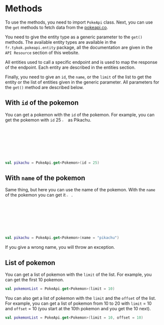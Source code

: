 # Methods

To use the methods, you need to import `PokeApi` class. Next, you can use the `get` methods to fetch data from the
[pokeapi.co][pokeapi].

You need to give the entity type as a generic parameter to the `get()` methods. The available entity types are available
in the `fr.tykok.pokeapi.entity` package, all the documentation are given in the `API Resource` section of this website.

All entities used to call a specific endpoint and is used to map the response of the endpoint.
Each entity are described in the entities section.

Finally, you need to give an `id`, the `name`, or the `limit` of the list to get the entity or the list of entities
given in the generic parameter.
All parameters for the `get()` method are described below.

## With `id` of the pokemon

You can get a pokemon with the `id` of the pokemon. For example, you can get the pokemon with `id` 25 <img
src="https://cdn-icons-png.flaticon.com/512/188/188987.png"
width="3%"> as Pikachu.

```kotlin
val pikachu = PokeApi.get<Pokemon>(id = 25)
```

## With `name` of the pokemon

Same thing, but here you can use the name of the pokemon. With the `name` of the pokemon you can get it <img
src="https://cdn-icons-png.flaticon.com/512/188/188987.png"
width="3%">.

```kotlin
val pikachu = PokeApi.get<Pokemon>(name = "pikachu")
```

If you give a wrong name, you will throw an exception.

## List of pokemon

You can get a list of pokemon with the `limit` of the list. For example, you can get the first 10 pokemon.

```kotlin
val pokemonList = PokeApi.get<Pokemon>(limit = 10)
```

You can also get a list of pokemon with the `limit` and the `offset` of the list. For example, you can get a list of
pokemon from 10 to 20 with `limit` = 10 and `offset` = 10 (you start at the 10th pokemon and you get the 10 next).

```kotlin
val pokemonList = PokeApi.get<Pokemon>(limit = 10, offset = 10)
```

[pokeapi]: https://pokeapi.co/
